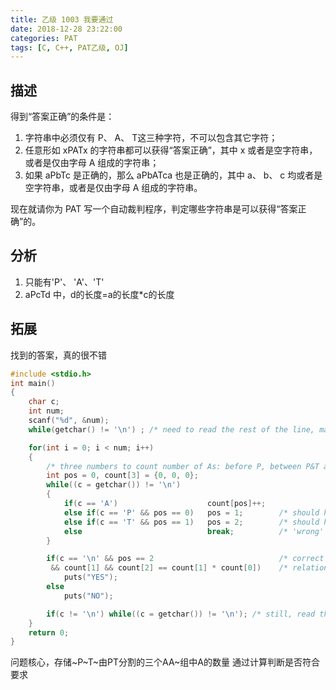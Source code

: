 ```yaml
---
title: 乙级 1003 我要通过
date: 2018-12-28 23:22:00
categories: PAT
tags: [C, C++, PAT乙级, OJ]
---
```



## 描述
得到“答案正确”的条件是：

1. 字符串中必须仅有 P、 A、 T这三种字符，不可以包含其它字符；
2. 任意形如 xPATx 的字符串都可以获得“答案正确”，其中 x 或者是空字符串，或者是仅由字母 A 组成的字符串；
3. 如果 aPbTc 是正确的，那么 aPbATca 也是正确的，其中 a、 b、 c 均或者是空字符串，或者是仅由字母 A 组成的字符串。

现在就请你为 PAT 写一个自动裁判程序，判定哪些字符串是可以获得“答案正确”的。


## 分析
1. 只能有'P'、 'A'、'T'
2. aPcTd 中，d的长度=a的长度*c的长度


## 拓展
找到的答案，真的很不错

```C
#include <stdio.h>
int main()
{
    char c;
    int num;
    scanf("%d", &num);
    while(getchar() != '\n') ; /* need to read the rest of the line, make sure starting from a new line later */

    for(int i = 0; i < num; i++)
    {
        /* three numbers to count number of As: before P, between P&T and after T */
        int pos = 0, count[3] = {0, 0, 0};
        while((c = getchar()) != '\n')
        {
            if(c == 'A')                    count[pos]++;
            else if(c == 'P' && pos == 0)   pos = 1;        /* should have only one P and only before T */
            else if(c == 'T' && pos == 1)   pos = 2;        /* should have only one T and only after P */
            else                            break;          /* 'wrong' string */
        }

        if(c == '\n' && pos == 2                            /* correct appearance of P and T, no other chars */
         && count[1] && count[2] == count[1] * count[0])    /* relation between three groups of As */
            puts("YES");
        else
            puts("NO");

        if(c != '\n') while((c = getchar()) != '\n'); /* still, read the whole line */
    }
    return 0;
}
```
问题核心，存储~P~T~由PT分割的三个AA~组中A的数量
通过计算判断是否符合要求
